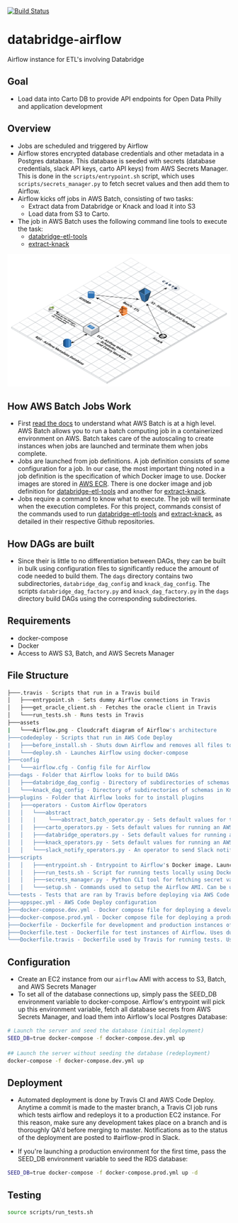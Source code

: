 [![Build Status](https://travis-ci.com/CityOfPhiladelphia/databridge-airflow.svg?branch=master)](https://travis-ci.com/CityOfPhiladelphia/databridge-airflow)

# databridge-airflow
Airflow instance for ETL's involving Databridge

## Goal
- Load data into Carto DB to provide API endpoints for Open Data Philly and application development

## Overview
- Jobs are scheduled and triggered by Airflow
- Airflow stores encrypted database credentials and other metadata in a Postgres database. This database is seeded with secrets (database credentials, slack API keys, carto API keys) from AWS Secrets Manager. This is done in the `scripts/entrypoint.sh` script, which uses `scripts/secrets_manager.py` to fetch secret values and then add them to Airflow.
- Airflow kicks off jobs in AWS Batch, consisting of two tasks:
    - Extract data from Databridge or Knack and load it into S3 
    - Load data from S3 to Carto.
- The job in AWS Batch uses the following command line tools to execute the task:
    - [databridge-etl-tools](https://github.com/CityOfPhiladelphia/databridge-etl-tools)
    - [extract-knack](https://github.com/CityOfPhiladelphia/extract-knack)

![airflow-layout](assets/Airflow.png)

## How AWS Batch Jobs Work
- First [read the docs](https://docs.aws.amazon.com/batch/latest/userguide/what-is-batch.html) to understand what AWS Batch is at a high level. AWS Batch allows you to run a batch computing job in a containerized environment on AWS. Batch takes care of the autoscaling to create instances when jobs are launched and terminate them when jobs complete.
- Jobs are launched from job definitions. A job definition consists of some configuration for a job. In our case, the most important thing noted in a job definition is the specification of which Docker image to use. Docker images are stored in [AWS ECR](https://aws.amazon.com/ecr/). There is one docker image and job definition for [databridge-etl-tools](https://github.com/CityOfPhiladelphia/databridge-etl-tools) and another for [extract-knack](https://github.com/CityOfPhiladelphia/extract-knack).
- Jobs require a command to know what to execute. The job will terminate when the execution completes. For this project, commands consist of the commands used to run [databridge-etl-tools](https://github.com/CityOfPhiladelphia/databridge-etl-tools) and [extract-knack](https://github.com/CityOfPhiladelphia/extract-knack), as detailed in their respective Github repositories.

## How DAGs are built
- Since their is little to no differentiation between DAGs, they can be built in bulk using configuration files to significantly reduce the amount of code needed to build them. The `dags` directory contains two subdirectories, `databridge_dag_config` and `knack_dag_config`. The scripts `databridge_dag_factory.py` and `knack_dag_factory.py` in the `dags` directory build DAGs using the corresponding subdirectories.

## Requirements
- docker-compose
- Docker
- Access to AWS S3, Batch, and AWS Secrets Manager

## File Structure
```bash
├───.travis - Scripts that run in a Travis build
│   ├───entrypoint.sh - Sets dummy Airflow connections in Travis
│   ├───get_oracle_client.sh - Fetches the oracle client in Travis
│   └───run_tests.sh - Runs tests in Travis
├───assets
|   └───Airflow.png - Cloudcraft diagram of Airflow's architecture
├───codedeploy - Scripts that run in AWS Code Deploy
|   ├───before_install.sh - Shuts down Airflow and removes all files to avoid errors with Code Deploy
|   └───deploy.sh - Launches Airflow using docker-compose
├───config
|   └───airflow.cfg - Config file for Airflow
├───dags - Folder that Airflow looks for to build DAGs
│   ├───databridge_dag_config - Directory of subdirectories of schemas in Databridge and yml configuration files for building DAGs for each individual table
│   └───knack_dag_config - Directory of subdirectories of schemas in Knack and yml configuration files for building DAGs for each individual table
├───plugins - Folder that Airflow looks for to install plugins
│   ├───operators - Custom Airflow Operators
│   │   └───abstract
│   │   |    └───abstract_batch_operator.py - Sets default values for the AWS Batch Operator based on our AWS Account and the environment running on Airflow
│   │   ├───carto_operators.py - Sets default values for running an AWS Batch Job to load a table from S3 to Carto
│   │   ├───databridge_operators.py - Sets default values for running an AWS Batch Job to extract data from Databridge to S3
│   │   ├───knack_operators.py - Sets default values for running an AWS Batch job to extract data from Knack to S3
│   │   └───slack_notify_operators.py - An operator to send Slack notifications when an Airflow task fails
├───scripts
│   │   ├───entrypoint.sh - Entrypoint to Airflow's Docker image. Launches Airflow's services and optionally seeds the database with connections
│   │   ├───run_tests.sh - Script for running tests locally using Dockerfile.test
│   │   ├───secrets_manager.py - Python CLI tool for fetching secret values from AWS Secrets Manager. Used by `scripts/entrypoint.sh`
│   │   └───setup.sh - Commands used to setup the Airflow AMI. Can be used to rebuild this AMI if it is destroyed
└───tests - Tests that are ran by Travis before deploying via AWS Code Deploy
├───appspec.yml - AWS Code Deploy configuration
├───docker-compose.dev.yml - Docker compose file for deploying a development instance of Airflow
├───docker-compose.prod.yml - Docker compose file for deploying a production instance of Airflow
├───Dockerfile - Dockerfile for development and production instances of Airflow. Installs the Oracle client from S3
├───Dockerfile.test - Dockerfile for test instances of Airflow. Uses dummy connections instead of real ones and installs the Oracle Client from S3
└───Dockerfile.travis - Dockerfile used by Travis for running tests. Uses dummy connections instead of real ones and installs the Oracle Client from Github instead of S3
```

## Configuration
- Create an EC2 instance from our `airflow` AMI with access to S3, Batch, and AWS Secrets Manager
- To set all of the database connections up, simply pass the SEED_DB environment variable to docker-compose. Airflow's entrypoint will pick up this environment variable, fetch all database secrets from AWS Secrets Manager, and load them into Airflow's local Postgres Database: 
```bash
# Launch the server and seed the database (initial deployment)
SEED_DB=true docker-compose -f docker-compose.dev.yml up

## Launch the server without seeding the database (redeployment)
docker-compose -f docker-compose.dev.yml up
```

## Deployment
- Automated deployment is done by Travis CI and AWS Code Deploy. Anytime a commit is made to the master branch, a Travis CI job runs which tests airflow and redeploys it to a production EC2 instance. For this reason, make sure any development takes place on a branch and is thoroughly QA'd before merging to master. Notifications as to the status of the deployment are posted to #airflow-prod in Slack.

- If you're launching a production environment for the first time, pass the SEED_DB environment variable to seed the RDS database:
```bash
SEED_DB=true docker-compose -f docker-compose.prod.yml up -d
```

## Testing
```bash
source scripts/run_tests.sh
```